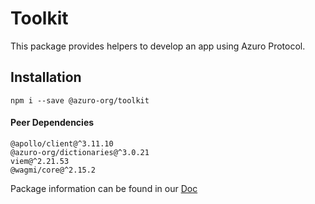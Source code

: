 # Toolkit

This package provides helpers to develop an app using Azuro Protocol.


## Installation

```
npm i --save @azuro-org/toolkit
```

#### Peer Dependencies

```
@apollo/client@^3.11.10
@azuro-org/dictionaries@^3.0.21
viem@^2.21.53
@wagmi/core@^2.15.2
```

Package information can be found in our [Doc](https://gem.azuro.org/hub/apps/toolkit/overview)
